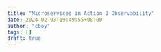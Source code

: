 ```yaml
---
title: "Microservices in Action 2 Observability"
date: 2024-02-03T19:49:55+08:00
author: "cboy"
tags: []
draft: true
---
```


